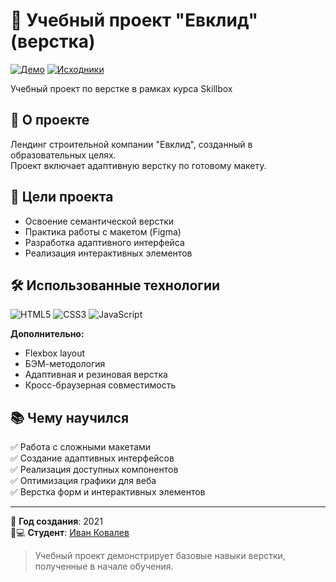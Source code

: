 # 📐 Учебный проект "Евклид" (верстка)

[![Демо](https://img.shields.io/badge/-ДЕМО-3A78F2?style=for-the-badge)](https://ivkovalevv.github.io/evklid/)
[![Исходники](https://img.shields.io/badge/-КОД-181717?style=for-the-badge&logo=github&logoColor=white)](https://github.com/ivkovalevv/evklid)

Учебный проект по верстке в рамках курса Skillbox

## 📌 О проекте

Лендинг строительной компании "Евклид", созданный в образовательных целях.  
Проект включает адаптивную верстку по готовому макету.

## 🎯 Цели проекта

- Освоение семантической верстки
- Практика работы с макетом (Figma)
- Разработка адаптивного интерфейса
- Реализация интерактивных элементов

## 🛠 Использованные технологии

![HTML5](https://img.shields.io/badge/-HTML5-E34F26?style=for-the-badge&logo=html5&logoColor=white)
![CSS3](https://img.shields.io/badge/-CSS3-1572B6?style=for-the-badge&logo=css3&logoColor=white)
![JavaScript](https://img.shields.io/badge/-JavaScript-F7DF1E?style=for-the-badge&logo=javascript&logoColor=black)

**Дополнительно:**
- Flexbox layout
- БЭМ-методология
- Адаптивная и резиновая верстка
- Кросс-браузерная совместимость

## 📚 Чему научился

✅ Работа с сложными макетами  
✅ Создание адаптивных интерфейсов  
✅ Реализация доступных компонентов  
✅ Оптимизация графики для веба  
✅ Верстка форм и интерактивных элементов  

---

📅 **Год создания**: 2021  
👨💻 **Студент**: [Иван Ковалев](https://kovalev-site.ru)

> Учебный проект демонстрирует базовые навыки верстки, полученные в начале обучения.
